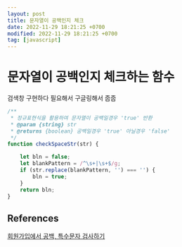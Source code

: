 ```yaml
---
layout: post
title: 문자열이 공백인지 체크
date: 2022-11-29 18:21:25 +0700
modified: 2022-11-29 18:21:25 +0700
tag: [javascript]
---
```


# 문자열이 공백인지 체크하는 함수
검색창 구현하다 필요해서 구글링해서 줍줍

```javascript
/**
 * 정규표현식을 활용하여 문자열이 공백일경우 'true' 반환
 * @param {string} str 
 * @returns {boolean} 공백일경우 'true' 아닐경우 'false'
 */
function checkSpaceStr(str) {

    let bln = false;
    let blankPattern = /^\s+|\s+$/g;
    if (str.replace(blankPattern, '') === '') {
        bln = true;
    }
    return bln;
}
```

## References
[회원가입에서 공백, 특수문자 검사하기](https://escapefromcoding.tistory.com/289)
